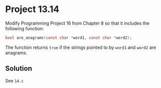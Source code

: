 # Project 13.14

Modify Programming Project 16 from Chapter 8 so that it includes the following function:

```c
bool are_anagrams(const char *word1, const char *word2);
```

The function returns `true` if the strings pointed to by `word1` and `word2` are
anagrams.

## Solution

See `14.c`
